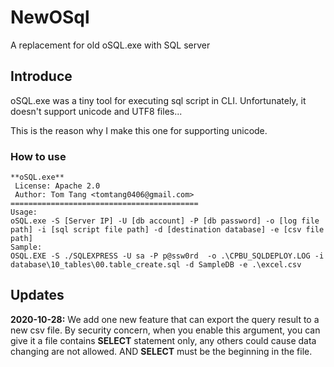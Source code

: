 # NewOSql
A replacement for old oSQL.exe with SQL server

## Introduce

oSQL.exe was a tiny tool for executing sql script in CLI. Unfortunately, it doesn't support unicode and UTF8 files...

This is the reason why I make this one for supporting unicode.

### How to use
```
**oSQL.exe**
 License: Apache 2.0
 Author: Tom Tang <tomtang0406@gmail.com>
==========================================
Usage:
oSQL.exe -S [Server IP] -U [db account] -P [db password] -o [log file path] -i [sql script file path] -d [destination database] -e [csv file path]
Sample:
OSQL.EXE -S ./SQLEXPRESS -U sa -P p@ssw0rd  -o .\CPBU_SQLDEPLOY.LOG -i database\10_tables\00.table_create.sql -d SampleDB -e .\excel.csv
```

Updates
-----------------------
**2020-10-28:**
We add one new feature that can export the query result to a new csv file.
By security concern, when you enable this argument, you can give it a file contains **SELECT** statement only, any others could cause data changing are not allowed.
AND **SELECT** must be the beginning in the file.

